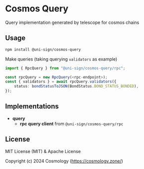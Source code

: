 # Cosmos Query

Query implementation generated by telescope for cosmos chains

## Usage

```sh
npm install @uni-sign/cosmos-query
```

Make queries (taking querying `validators` as example)

```ts
import { RpcQuery } from "@uni-sign/cosmos-query/rpc";

const rpcQuery = new RpcQuery(<rpc-endpoint>);
const { validators } = await rpcQuery.validators({
    status: bondStatusToJSON(BondStatus.BOND_STATUS_BONDED),
});
```

## Implementations

- **query**
  - **rpc query client** from `@uni-sign/cosmos-query/rpc`

## License

MIT License (MIT) & Apache License

Copyright (c) 2024 Cosmology (https://cosmology.zone/)